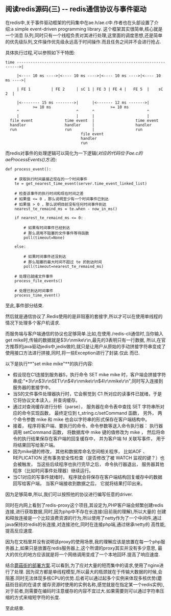 阅读redis源码(三) -- redis通信协议与事件驱动
---

在redis中,关于事件驱动框架的代码集中在ae.h/ae.c中.作者也在头部设置了介绍:a simple event-driven programming library. 这个框架其实很简单,核心就是一个消息
队列,同时只有一个线程负责对其进行处理,这里面的调度思想,还是简单的优先级队列,文件操作优先级永远高于时间操作.而且任务之间并不会进行抢占.

具体执行过程,可以参照如下干特图:

```
time ----------------------------------------------------------------------->|

     |<---- 10 ms ---->|<---- 10 ms ---->|<---- 10 ms ---->|<---- 10 ms ---->|

     | FE 1         | FE 2     | sC 1 | FE 3 | FE 4 |   FE 5  |    sC 2  |

     |<-------- 15 ms -------->|      |<------- 12 ms ------->|
            >= 10 ms                          >= 10 ms
     ^                         ^      ^                       ^
     |                         |      |                       |
  file event              time event  |                  time event
  handler                 handler     |                  handler
  run                     run         |                  run
                                 file event
                                 handler
                                 run
```

而redis对事件的处理逻辑可以简化为一下逻辑(*对应的代码位于ae.c的aeProcessEvents()方法*):

```
def process_event():

    # 获取执行时间最接近现在的一个时间事件
    te = get_nearest_time_event(server.time_event_linked_list)

    # 检查该事件的执行时间和现在时间之差
    # 如果值 <= 0 ，那么说明至少有一个时间事件已到达
    # 如果值 > 0 ，那么说明目前没有任何时间事件到达
    nearest_te_remaind_ms = te.when - now_in_ms()

    if nearest_te_remaind_ms <= 0:

        # 如果有时间事件已经到达
        # 那么调用不阻塞的文件事件等待函数
        poll(timeout=None)

    else:

        # 如果时间事件还没到达
        # 那么阻塞的最大时间不超过 te 的到达时间
        poll(timeout=nearest_te_remaind_ms)

    # 处理已就绪文件事件
    process_file_events()

    # 处理已到达时间事件
    process_time_event()
```

至此,事件部分结束.

然后就是通信协议了.Redis使用的是非阻塞的套接字,所以才可以在使用单线程的情况下处理多个客户机请求.

而服务端与客户端通信的协议也足够简单.比如,在使用./redis-cli通信时,当你输入get mike时,传输的数据就是$3\r\nmike\r\n,最先的3表明只有一行数据,
所以,在官方推荐的java驱动jedis中,jedis做的,就只是让用户从原始的手动拼接字符串变成了使用接口方法进行拼接,同时,将一些Exception进行了封装.仅此
而已.

以下是执行**"set mike mike"**的执行内容:

+ 假设现在C1连接到服务器S，执行命令 SET mike mike 时，客户端会拼接字符串成:"*3\r\n$3\r\nSET\r\n$4\r\nmike\r\n$4\r\nmike\r\n",同时写入连接到服务器的套接字中。
+ 当S的文件事件处理器执行时，它会察觉到 C1 所对应的读事件已就绪，于是它将协议文本读入，并查询缓存。
+ 通过对查询缓存进行分析（parse）， 服务器在命令表中查找 SET 字符串所对应的命令实现函数， 最终定位到 t_string.c/setCommand 函数， 另外， 两个命令参数 mike 和 mike 也会以字符串的形式保存在客户端结构中。
+ 接着， 程序将客户端、要执行的命令、命令参数等送入命令执行器： 执行器调用 setCommand 函数， 将数据库中 mike 键的值修改为 mike ， 然后将命令的执行结果保存在客户端的回复缓存中， 并为客户端 fd 关联写事件， 用于将结果回写给客户端。
+ 因为mike键的修改， 其他和数据库命名空间相关程序， 比如AOF 、REPLICATION 还有事务安全性检查（是否修改了被 WATCH 监视的键？）也会被触发， 当这些后续程序也执行完毕之后， 命令执行器退出， 服务器其他程序（比如时间事件处理器）继续运行。
+ 当C1对应的写事件就绪时， 程序就会将保存在客户端结构回复缓存中的数据回写给客户端， 当客户端接收到数据之后， 它就将结果打印出来。



因为足够简单,所以,我们可以按照他的协议进行编写任意的driver.

同时在内网上看到了redis-proxy这个项目,其设定为,PHP客户端会频繁创建redis连接,进行获取数据,同时,因为php中不存在长连接(目前我的理解),所以大量的
创建和释放连接是一个比较浪费资源的行为,所以使用了netty作为了一个中间件,通过java保持对redis的长连接,对连接池化,同时在连接php端,通过继承netty的
高性能,提高反应速度.

因为在文档里并没有说明该proxy的使用场景,我的理解应该是放置在每一个php服务器上,如果只是放置在redis服务器上,这个所谓的proxy其实并没有多少意思,
最大的优化的地方应该就是将一个网络调用变成了一个本地回环.提高了响应速度.

结合[蘑菇街的部署方案](http://gitlab.mogujie.org/dragon/newman/blob/master/Chapter10.md).可以看到,为了应对大量的短而集中的请求,使用了nginx进行了处理.
因为双方都是单线程模型,所以最大的瓶颈就在于传输大数据的时候,会阻塞.同时无法体现多核CPU的优势.后者可以通过起多个实例来体现多核优势(蘑菇街目前的在请求
缓存资源时使用的实例名称,感觉就是在指定某一个redis实例),对于前者,则需要在编码时注意缓存的内容不宜过大.如果需要则可以通过字符串压缩的方式来缩短字符的长度.

至此结束.
